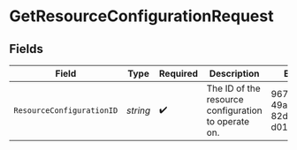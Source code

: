 # GetResourceConfigurationRequest


## Fields

| Field                                               | Type                                                | Required                                            | Description                                         | Example                                             |
| --------------------------------------------------- | --------------------------------------------------- | --------------------------------------------------- | --------------------------------------------------- | --------------------------------------------------- |
| `ResourceConfigurationID`                           | *string*                                            | :heavy_check_mark:                                  | The ID of the resource configuration to operate on. | 9678f205-49a1-47bb-82d9-d01cafa42a0d                |
